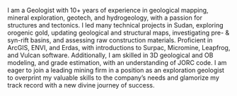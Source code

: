 I am a Geologist with 10+ years of experience in geological mapping, mineral exploration, geotech, and hydrogeology, with a passion for structures and tectonics. I led many technical projects in Sudan, exploring orogenic gold, updating geological and structural maps, investigating pre- & syn-rift basins, and assessing raw construction materials. Proficient in ArcGIS, ENVI, and Erdas, with introductions to Surpac, Micromine, Leapfrog, and Vulcan software. Additionally, I am skilled in 3D geological and OB modeling, and grade estimation, with an understanding of JORC code. I am eager to join a leading mining firm in a position as an exploration geologist to overprint my valuable skills to the company’s needs and glamorize my track record with a new divine journey of success.
